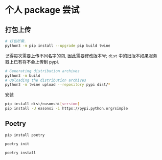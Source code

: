 # 个人 package 尝试

## 打包上传

```sh
# 打包所需.
python3 -m pip install --upgrade pip build twine
```

记得每次需要上传不同名字的包, 因此需要修改版本号; `dist` 中的旧版本如果服务器上已有将不会上传到 pypi.

```sh
# Generating distribution archives
python3 -m build
# Uploading the distribution archives
python3 -m twine upload --repository pypi dist/*
```

安装

```sh
pip install dist/easonshi[version]
pip install -U easonsi -i https://pypi.python.org/simple
```


## Poetry
```sh
pip install poetry

poetry init

poetry install
```
